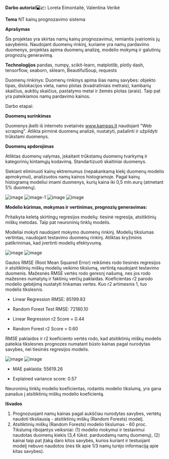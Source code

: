 **Darbo autoriai💻📈:** Loreta Eimontaitė, Valentina Verikė


****Tema****
 NT kainų prognozavimo sistema

****Aprašymas****

Šis projektas yra skirtas namų kainų prognozavimui, remiantis įvairiomis jų savybėmis.
Naudojant duomenų rinkinį, kuriame yra namų pardavimo duomenys, projektas apima duomenų analizę, modelio mokymą ir galutinių prognozių generavimą.

**Technologijos**
pandas, numpy, scikit-learn, matplotlib, plotly dash, tensorflow, seaborn, sklearn, BeautifulSoup, requests 

Duomenų rinkinys: Duomenų rinkinys apima šias namų savybes: objekto tipas, dislokacijos vieta, namo plotas (kvadratiniais metrais), kambarių skaičius, aukštų skaičius, pastatymo metai ir žemės plotas (arais).
Taip pat yra pateikiamos namų pardavimo kainos.

Darbo etapai:

****Duomenų surinkimas****

Duomenys įkelti iš interneto svetainės www.kampas.lt naudojant "Web scraping".
Atlikta pirminė duomenų analizė, nustatyti, pašalinti ir užpildyti trūkstami duomenys.

****Duomenų apdorojimas****

Atliktas duomenų valymas, įskaitant trūkstamų duomenų tvarkymą ir kategorinių 
kintamųjų kodavimą.
Standartizuoti skaitiniai duomenys.

Siekiant eliminuoti kainų ektremumus (nepakankamą kiekį duomenų modelio apmokymui), analizuotos namų kainos histogramoje. 
Pagal kainų histogramą modeliui imami duomenys, kurių kaina iki 0,5 mln.eurų (atmetant 5% duomenų).

![image](https://github.com/ValentinaVerik/NT-kain-prognozavimo-sistema/assets/157985262/791fe7c0-6841-4598-b042-ffbda61528bc)
![image-1](https://github.com/ValentinaVerik/NT-kain-prognozavimo-sistema/assets/157985262/c6d0f65f-9e4c-4350-9717-62fbe4bfc3bc)
![image](https://github.com/ValentinaVerik/NT-kain-prognozavimo-sistema/assets/157985262/78b08792-23a2-49c3-8612-b039f9445e80)
![image](https://github.com/ValentinaVerik/NT-kain-prognozavimo-sistema/assets/163419704/ce9e90b4-7861-44c0-8d90-03d55013e917)


****Modelio kūrimas, mokymas ir vertinimas, prognozių generavimas:****

Pritaikyta keletą skirtingų regresijos modelių: tiesinė regresija, atsitiktinių miškų metodas. Taip pat neuroninių tinklų modelis.

Modeliai mokyti naudojant mokymo duomenų rinkinį. Modelių tikslumas vertintas, naudojant testavimo duomenų rinkinį.
Atliktas kryžminis patikrinimas, kad įvertinti modelių efektyvumą.


![image](https://github.com/ValentinaVerik/NT-kain-prognozavimo-sistema/assets/163419704/dfbfc903-7e78-4d42-9aad-c971126ec746)
![image](https://github.com/ValentinaVerik/NT-kain-prognozavimo-sistema/assets/163419704/cf95830f-4e5a-476d-940d-08e586405f65)


Gautos RMSE (Root Mean Squared Error) reikšmės rodo tiesinės regresijos ir atsitiktinių miškų modelių veikimo tikslumą, vertintą naudojant testavimo duomenis. Mažesnės RMSE vertės rodo geresnį našumą, nes jos rodo mažesnes numatytų ir faktinių verčių paklaidas. Koeficientas r2 parodo modelio gebėjimą nustatyti tinkamas vertes. Kuo r2 artimesnis 1, tuo modelis tikslesnis.

  - Linear Regression RMSE: 85199.83

  - Random Forest Test RMSE: 72180.10

  - Linear Regression r2 Score = 0.44

  - Random Forest r2 Score = 0.60
 
RMSE paklaidos ir r2 koeficiento vertės rodo, kad atsitiktinių miškų modelis pateikia tikslesnes prognozes numatant būsto kainas pagal nurodytas savybes, nei tiesinės regresijos modelis. 



![image](https://github.com/ValentinaVerik/NT-kain-prognozavimo-sistema/assets/163419704/39a6d5d0-2568-4b36-a951-b917140b0f16)
![image](https://github.com/ValentinaVerik/NT-kain-prognozavimo-sistema/assets/163419704/a41b9caa-46d5-4076-b4c1-d239c9d2cc3d)


 - MAE paklaida: 55619.26

 - Explained variance score:  0.57

Neuroninių tinklų modelio koeficientas, rodantis modelio tikslumą, yra gana panašus į atsitiktinių miškų modelio koeficientą. 

****Išvados****

1. Prognozuojant namų kainas pagal aukščiau nurodytas savybes, vertėtų naudoti tiksliausią - atsitiktinių miškų (Random Forests) modelį.
2. Atsitiktinių miškų (Random Forests) modelio tikslumas - 60 proc. Tikslumą ribojantys veiksniai: (1) modelio mokymui ir testavimui naudotas duomenų kiekis (3,4 tūkst. parduodamų namų duomenų), (2) kainai taip pat įtaką daro kitos savybės, kurios kuriant ir testuojant modelį nebuvo naudotos (nes tik apie 1/3 namų turėjo informaciją apie kitas savybes).    


    




